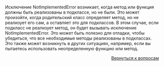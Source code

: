 Исключение NotImplementedError возникает, когда метод или функция должны быть реализованы в подклассе, но не были.
Это может произойти, когда родительский класс определяет метод, но не реализует его сам, а оставляет это для подклассов.
В этом случае, если подкласс не реализует метод, он будет вызывать исключение NotImplementedError. Это может быть
полезно для отладки, чтобы убедиться, что все необходимые методы реализованы в подклассах. Это также может возникнуть
в других ситуациях, например, если вы пытаетесь использовать неопределенную функцию или метод.

<div align="right">

[Вернуться к вопросам](../Вопросы.md)

</div>
